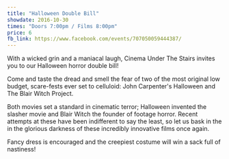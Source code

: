 ```yaml
---
title: "Halloween Double Bill"
showdate: 2016-10-30
times: "Doors 7:00pm / Films 8:00pm"
price: 6
fb_link: https://www.facebook.com/events/707050059444387/
---
```

With a wicked grin and a maniacal laugh, Cinema Under The Stairs invites you to our Halloween horror double bill!

Come and taste the dread and smell the fear of two of the most original low budget, scare-fests ever set to celluloid: John Carpenter's Halloween and The Blair Witch Project.

Both movies set a standard in cinematic terror; Halloween invented the slasher movie and Blair Witch the founder of footage horror. Recent attempts at these have been indifferent to say the least, so let us bask in the in the glorious darkness of these incredibly innovative films once again.

Fancy dress is encouraged and the creepiest costume will win a sack full of nastiness!